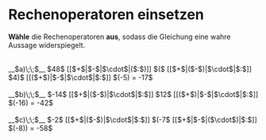 <!--
version:  0.0.1

language: de

@style
input {
    text-align: center;
}

.flex-container {
    display: flex;
    flex-wrap: wrap;
    align-items: stretch;
    gap: 20px;
}

.flex-child {
    flex: 1;
    min-width: 350px;
    margin-right: 20px;
}

@media (max-width: 400px) {
    .flex-child {
        flex: 100%;
        margin-right: 0;
    }
}


.vertical-text {
    writing-mode: vertical-rl;
    transform: rotate(180deg);
    text-align: center;
}
@end

formula: \carry   \textcolor{red}{\scriptsize #1}
formula: \digit   \rlap{\carry{#1}}\phantom{#2}#2
formula: \permil  \text{‰}

import: https://raw.githubusercontent.com/LiaTemplates/Tikz-Jax/main/README.md

script: https://cdn.jsdelivr.net/gh/LiaTemplates/Tikz-Jax@main/dist/index.js


tags: Negative Zahlen, Vorrangsregeln, mittel, niedrig, Angeben

comment: Eine Gleichung ist nur dann gleich, wenn auf beiden Seiten vom Gleichheitszeichen das gleiche steht. Kannst du die passenden Rechenoperatoren einsetzen, sodass die Gleichung korrekt ist?

author: Martin Lommatzsch

-->




# Rechenoperatoren einsetzen

**Wähle** die Rechenoperatoren **aus**, sodass die Gleichung eine wahre Aussage widerspiegelt.

<br>
<section class="flex-container">
<div class="flex-child">
__$a)\;\;$__ $48$ [[$+$|$-$|$\cdot$|($:$)]] $($  [[$+$|($-$)|$\cdot$|$:$]]  $4)$ [[($+$)|$-$|$\cdot$|$:$]] $(-5) = -17$
<br>
</div>
<div class="flex-child">
<br>
__$b)\;\;$__ $-14$ [[$+$|($-$)|$\cdot$|$:$]] $12$ [[($+$)|$-$|$\cdot$|$:$]] $(-16) = -42$
<br>
</div>
<div class="flex-child">
<br>
__$c)\;\;$__ $-2$ [[$+$|($-$)|$\cdot$|$:$]] $(-7$ [[$+$|$-$|($\cdot$)|$:$]] $(-8)) = -58$

</div>
</section>
<br>
<br>
<br>
<br>

